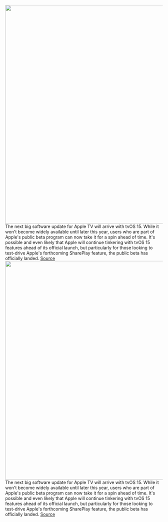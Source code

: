 <img src='https://cdn.vox-cdn.com/thumbor/E_nsX-2UajYKP79cpvaw_ZJeRFM=/0x0:2040x1360/1200x800/filters:focal(857x517:1183x843)/cdn.vox-cdn.com/uploads/chorus_image/image/69531555/DSCF3875_2.0.jpg' width='700px' /><br/>
The next big software update for Apple TV will arrive with tvOS 15. While it won't become widely available until later this year, users who are part of Apple's public beta program can now take it for a spin ahead of time. It's possible and even likely that Apple will continue tinkering with tvOS 15 features ahead of its official launch, but particularly for those looking to test-drive Apple's forthcoming SharePlay feature, the public beta has officially landed.
<a href='https://www.theverge.com/22559665/tvos-15-beta-apple-tv-how-to-install'> Source <a/><img src='https://cdn.vox-cdn.com/thumbor/E_nsX-2UajYKP79cpvaw_ZJeRFM=/0x0:2040x1360/1200x800/filters:focal(857x517:1183x843)/cdn.vox-cdn.com/uploads/chorus_image/image/69531555/DSCF3875_2.0.jpg' width='700px' /><br/>
The next big software update for Apple TV will arrive with tvOS 15. While it won't become widely available until later this year, users who are part of Apple's public beta program can now take it for a spin ahead of time. It's possible and even likely that Apple will continue tinkering with tvOS 15 features ahead of its official launch, but particularly for those looking to test-drive Apple's forthcoming SharePlay feature, the public beta has officially landed.
<a href='https://www.theverge.com/22559665/tvos-15-beta-apple-tv-how-to-install'> Source <a/>
